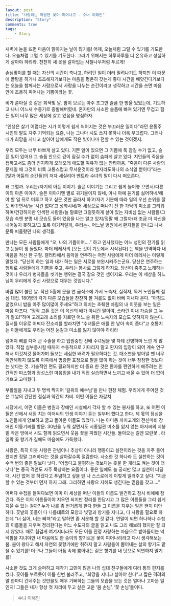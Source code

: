 ```yaml
---
layout: post
title: "사랑하는 마음엔 꽃이 피어나고 - 수녀 이해인"
description: "Story"
comments: true
tags:
    - Story
---
```


새벽에 눈을 뜨면 마음이 맑아지는 날이 많기를! 어제, 오늘처럼 그럴 수 있기를 기도한다. 오늘처럼 그럴 수 있기를 기도한다. 그러기 위해서는 하루하루를 더 온유하고 성실하게 살아야 하리라. 천천히 새 옷을 갈아입는 사철나무처럼 푸르게!

손님맞이를 할 때는 자신의 시간이 축나고, 하려던 일이 더러 밀려나기도 하지만 이 때문에 끌탕을 하거나 초조해지기보다는 마음을 평온히 갖는게 좋다 시간을 빼앗긴다기보다는 오늘을 함께사는 사람으로서 사랑을 나누는 순간이라고 생각하고 시간을 쓰면 마음 안에 조용히 피어나는 기쁨이라는 꽃.

비가 쏟아질 것 같은 회색빛 날. 밤이 모르는 아주 조그만 슬픔 한 방울 있었는데, 기도하고 나니 어느새 수증기로 증발해버렸네. 혼자만의 사소한 슬픔에 빠져 있기엔 무겁고 힘든 일이 너무 많은 세상에 살고 있음을 명심하자.

“인생은 살기 어렵다는 시가 이렇게 쉽게 씌어지는 것은 부끄러운 일이다”라던 윤동주 시인의 말도 자주 기억되는 요즘, 나는 그나마 시도 쓰지 못하니 더욱 부끄럽다. 그러나 내가 희망을 지니고 살아야 남에게도 작은 빛이나마 전할 수 있는 것이겠지.

우리 모두는 너무 바쁘게 살고 있다. 기쁜 일이 있으면 그 기쁨에 푹 잠길 수가 없고, 슬픈 일이 있어요 그 슬픔 안으로 깊이 잠길 수가 없이 숨파게 살고 있다. 지인들의 죽음을 접하고서도 좀더 진지하게 오래오래 애도할 여유가 없는 안타까움. “죽음이 다른 사람의 문제일 때 그것이 비록 고통스럽고 무서운것이라 할지라도하나의 소식일 뿐이다”라는 [빛과 어둠의 순간들]의 저자 세실리아 벤트라 수녀의 말이 다시 떠오른다.

왜 그럴까. 우리는/자기의 아픈 이야기. 슬픈 이야기는 그리고 쉽게 늘어놓 으면서/다른 이의 아픈 이야기, 슬픈 이야기엔 별로 귀기울이지 않네, 아니 아예 듣기를 싫어하네/해야 할 일 뒤로 미루고 하고 싶은 것만 골라서 하고/자기 기분에 따라 일의 우선 순위를 잘도 바꾸면서/늘 ‘시간 없다’고 성화시네/저 세상으로 떠나기 전 한 가닥의 미소를 그리워하며/건강하지만 인색한 사람들/늘 말로만 그럴듯하게 살아 있는 자비심 없는 사람들/그 모습 속엔 분명 내 모습도 들어 있음을 나는 알고 있지/정말 왜 그럴까/왜 조금 더 자신을 내어놓지 못하고/그 토록 이기적일까, 우리는-. 어느날 병원에서 환자들을 만나고 나서 문득 떠올랐던 나의 생각들.

만나는 모든 사람들에게 “오, 나의 기쁨이여….” 하고 인사했다는 어느 성인의 전기를 읽고 눈물이 핑 돌았다. 마더 테레사의 [모든 것이 기도에서 시작된다] 는 책을 번역하다 내 마음을 적신 한 구절. 캘러타에서 음악을 연주하는 어떤 사람에게 마더 테레사는 이렇게 말했다. “당신이 하는 일과 내가 하는 일은 서로를 보완시켜주는군요. 당신은 연주하는 행위로 사람들에게 기쁨을 주고, 우리는 봉사로 그렇게 하지요. 당신이 춤추고 노래하는 것이나 우리가 병자들을 씻기는 행위는 결국 같으 것인 셈이지요. 우리는 이 세상을 하느님이 우리에게 주신 사랑으로 채우는 것입니다.”

바람 많이 불던 날. 작년 5월에 문을 연 급식소에 가서 노숙자, 실직자, 독거 노인들께 점심 대접. 180명의 각기 다른 모습들을 찬찬히 볼 겨를도 없이 바삐 지내다 온다. “아침도 굶었으니 밥을 아주 많이많이 주세요”하고 외치는 초췌한 차림의 내 이웃을 보는 일은 마음 아프다. “정작 고픈 것은 이 육신의 배가 아니란 말이여, 쓰라린 이내 가슴을 그 누가 알꼬!”하며 고래고래 소리를 지르던 어느 술 취한 노숙자의 모습도 잊혀지지 않는다. 질서를 이유로 어쩌다 잔소리를 할라치면 “수녀들은 애를 안 낳아 속이 좁다”고 호통치는 이들에게도 우리는 어진 눈길과 미소를 잃지 않아야 하리라

넘어져 뼈를 다쳐 큰 수술을 하고 입원중인 선배 수녀님을 몇 차례 간병하며 느낀 게 많았다. 직접 심부름시킬 때까지 수동적으로 기다리지 말고 환자의 입장이 되어 계속 연구해서 이것저것 물어가며 돌보는 세심한 배려가 필요하다는 것. 대소변을 받아낼 땐 너무 미안해하지 않도록 이쪽에서 명랑한 표정으로 말을 많이 하는 것이 너무 잠잠한 것보다는 낫다는 것. 기술적인 면도 필요하지만 더 중요 한 것은 환자를 편안하게 해주려는 인간적인 따스함과 정성스런 마음임을 내가 직접 실습하면서 느끼고 배울 수 있어 더 없이 기쁘고 고마웠다.

부활절을 지내고 두 명씩 짝지어 ‘길위의 예수님’을 만나 현장 체험. 우리에게 주어진 것은 그날의 간단한 점심과 약간의 차비. 어떤 이들은 자갈치

시장에서, 어떤 이들은 병원과 장애인 시설에서 각자 할 수 있는 봉사를 하고, 또 어떤 이들은 산에서 새점 치는 아저씨의 인생 이야기 듣는 일부터 했다고 한다. 제 몫의 점심을 노인들에게 양보하고 굶고 돌아온 이들도 있었다. 나는 아미동 까치고개의 전신마비 장애인 이동기씨를 방문. 30년을 누워 살면서도 시종일관 미소를 잃지 않는 아저씨의 지붕 밑 작은 방에서 시도 함께 읽으면서 웃음 꽃을 피웠던 시간들. 돌아오는 길엔 모란꽃 , 라일락 꽃 향기가 길에도 마음에도 가득했다.

사랑은, 특히 이웃 사랑은 관념이나 추상이 아니라 행동이고 실천이라는 것을 자주 들어왔지만 정말 그러하다는 것을 살아갈수록 절감한다. 사소한 것 하나라 도 실천하는 것이 수백 번의 좋은 말보다 낫다. “어둡다고 불평하는 것보다는 촛불 한 개라도 켜는 것이 더 낫다”는 중국 격언도 자주 묵상하는 요즘이다. 좋은 일에도 늘 궁리만 많고 실천이 더딜 때, 시간 없어 못 하겠다고 푸념하고 싶을 땐 나 스스로에게 이렇게 일러주고 싶다. “지금 할 수 있는 것부터 먼저 하지 그래. 그리하면 사랑으 지혜도 생긴다는 믿음을 갖고….”

어쩌다 수첩을 들여다보면 이미 이 세상을 떠난 이들의 이름도 발견하고 잠시 비애에 잠긴다. 죽은 이의 이름들이야 지우면 되지만 정리를 한답시고 그 많은 이름들을 그리 쉽게 지울 수 있는 걸까? 누가 나를 좀 번거롭게 한다 한들 그 이름을 지우는 일은 왠지 미안하다. 꽃밭의 꽃들이 다 나름대로의 모양과 빛깔과 향기를 지니고, 다 사랑을 필요로 하는데 “너 싫어, 너는 빠져”라고 말하면 좀 서운해 할 것 같다. 연말이 되면 하나하나 수첩의 이름들을 지우며 정리한다는 어느 수도자의 글을 읽고 나도 그리 해보려 했지만 잘 되지 않았다. 때로 힘겹게 여겨지더라도 모든 이를 진정 사랑하는 마음으로 받아들이는 넉넉함을 지녀야만 내 마음에도 한 송이의 향기로운 꽃이 피어나리라고 다시 생각해보는 봄. 봄이 왔다고 해서 자연의 꽃향기에만 취하지 말고 사람들이 뿜어내는 삶의 향기도 맡을 수 있기를! 더구나 그들이 아픔 속에 뿜어내는 짙은 향기를 내 탓으로 외면하지 말기를!

사소한 것도 크게 슬퍼하고 제각기 고민이 많은 나의 십대 친구들에게 여러 통의 편지를 썼다. 꽃이름 부르듯이 이름 한번 불러주고, “희망을 지니고 살아야 한다”고 짧은 격려의 말 한마디 건네주는 것만을도 매우 기뻐하는 그들의 모습을 보는 것은 얼마나 고마운 일인지! 그들은 내가 항상 첫 자리에 두고 싶은 고운 ‘봄 손님’, ‘꽃 손님’들이다.

> 수녀 이해인
